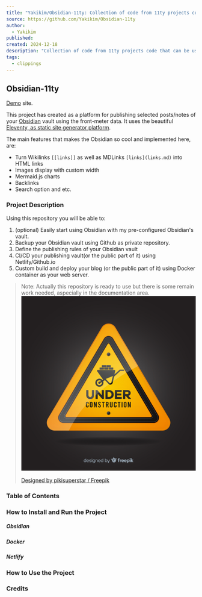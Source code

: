 ```yaml
---
title: "Yakikim/Obsidian-11ty: Collection of code from 11ty projects code that can be used for publishing Obsidian"
source: https://github.com/Yakikim/Obsidian-11ty
author:
  - Yakikim
published: 
created: 2024-12-18
description: "Collection of code from 11ty projects code that can be used for publishing Obsidian  - Yakikim/Obsidian-11ty: Collection of code from 11ty projects code that can be used for publishing Obsidian"
tags:
  - clippings
---
```

## Obsidian-11ty

[Demo](https://obsidian-11ty.netlify.app/) site.

This project has created as a platform for publishing selected posts/notes of your [Obsidian](https://obsidian.md/) vault using the front-meter data. It uses the beautiful [Eleventy, as static site generator platform](https://www.11ty.dev/).

The main features that makes the Obsidian so cool and implemented here, are:

- Turn Wikilinks `[[links]]` as well as MDLinks `[links](links.md)` into HTML links
- Images display with custom width
- Mermaid.js charts
- Backlinks
- Search option and etc.

### Project Description

Using this repository you will be able to:

1. (optional) Easily start using Obsidian with my pre-configured Obsidian's vault.
2. Backup your Obsidian vault using Github as private repository.
3. Define the publishing rules of your Obsidian vault
4. CI/CD your publishing vault(or the public part of it) using Netlify/Github.io
5. Custom build and deploy your blog (or the public part of it) using Docker container as your web server.

> Note: Actually this repository is ready to use but there is some remain work needed, aspecially in the documentation area. [![UnderConstruction](https://github.com/Yakikim/Obsidian-11ty/raw/main/src/css/images/2419989.jpg)](https://github.com/Yakikim/Obsidian-11ty/blob/main/src/css/images/2419989.jpg)
> 
> [Designed by pikisuperstar / Freepik](http://www.freepik.com/)

### Table of Contents

### How to Install and Run the Project

##### Obsidian

##### Docker

##### Netlify

### How to Use the Project

### Credits